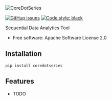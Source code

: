 ![CoreDotSeries](docs/static/logo.svg)


[![GitHup issues](https://img.shields.io/github/issues/CoreDotToday/CoreDotSeries)](https://github.com/CoreDotToday/CoreDotSeries/issues)
[![Code style: black](https://img.shields.io/badge/code%20style-black-000000.svg)](https://github.com/psf/black)


Sequential Data Analytics Tool

* Free software: Apache Software License 2.0


Installation
------------
```
pip install coredotseries
```


Features
--------

* TODO
